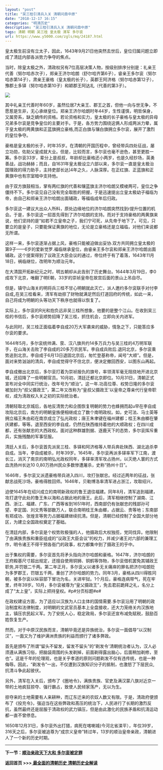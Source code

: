 ```yaml
---
layout: "post"
title: "吴三桂引清兵入关 清朝问鼎中原"
date: "2018-12-17 16:15"
categories: "明清历史"
description: "吴三桂引清兵入关 清朝问鼎中原"
tags: 清朝 明朝 吴三桂 皇太极 清军 多尔衮
url: https://www.y5000.com/zgls/mq/24187.html
---
```






皇太极生前没有立太子，因此，1643年9月21日他突然去世后，皇位归属问题立即成了清廷内部各派势力争夺的焦点。

当时，除皇太极之外，清政权另有7位高层决策人物，按级别排序分别是：礼亲王代善（努尔哈赤次子），郑亲王济尔哈朗（舒尔哈齐第6子），睿亲王多尔衮（努尔哈赤第14子），肃亲王豪格（皇太极的长子），英郡王阿济格（努尔哈赤第12子），豫郡土多铎（努尔哈赤第10子）和颖郡王阿达礼（代善的第3子）。

![](https://img.y5000.com/uploads/allimg/170721/8-1FH1105315F4.jpg)

其中礼亲王代善时年60岁，虽然位居7大亲王、郡王之首，但他一向与世无争，不愿惹是生非，无心承继皇位。郑亲王济尔哈朗时年44岁，生性谨慎，明哲保身，又属旁系，缺乏嫡传的资格。若论资格和实力，皇太极的长子豪格与皇太极的异母兄弟多尔衮是竞争皇位的主要对手。于是，各方势力围绕这俩人形成两派力晕，属于皇太极的两黄旗和正蓝旗拥立豪格,而正白旗与镶白旗拥立多尔衮，展开了激烈的皇位争夺。

豪格是皇太极的长子，时年35岁。在清朝的开国历程中，曾经带兵四处征战，屡立功勋，佐助父皇成就大业。但是，比较而言，多尔衮也毫不逊色，甚至更胜一筹。多尔衮33岁，辈分上是叔叔，年龄却比豪格还小两岁，也是久经抄场，英勇善战，战功赫赫；而且，自1631年皇太极设立六部以来，多尔衮一直是皇太极治国理政的得力助手，主持吏部长达]4年之久，人脉深厚。在正红旗、正蓝旗和正黄旗中也有宗室暗中支持他。

由于双方旗鼓相当，掌有两红旗的代善和镶蓝旗主济尔哈朗又模棱两可，皇位之争僵持不下。多尔衮见自己没有完全取胜的把握，于是迅速提出立皇太极幼子福临为帝，由自己和郑亲王济尔哈朗出面辅政，等福临成年后归政。

多尔衮这一建议大出众人所料，原处边缘地位的济尔哈朗突然找到r提升位置的机会。于是，多尔衮这一招首先得到了济尔哈朗的支持。而对于支持豪格的两黄旗来说，他们坚持的是“如若不立皇帝之子，我们宁可死，从先帝于地下了。可见，只要立的是皇子，只要能保证黄旗的地位，无论是立豪格还是立福临，对他们来说都无所谓。

这样一来，多尔衮逐渐占据上风，豪格只能被迫做出妥协.双方共同拥立皇太极的第9子——6岁的爱新觉罗.福临继承皇位，由睿亲王多尔衮和郑亲王济尔哈朗出面辅政。这个提案得到了议政王大臣会议的通过，帝位终于有了着落，1643年11月18日，祸临继位，改明年为顺治元年。

在大清国开拓新纪元之时，明五朝却从此告别了历史舞台。1644年3月19日，李0成攻下北京，唯翻了明E朝，33岁的崇祯皇帝在故宫后面的景山上吊自尽。

但是，镇守山海关的明将兵三桂不甘心明朝就此灭亡，派人邀约多尔衮联手对付李自成„在吴三桂看来，清军有劫掠了财物就满足然后打道回府的传统，如此一来，自己将成为明朝的头等功天下秩序也就得以恢复了。

实际上，多尔衮的R光和抱负远非吴三桂所想象，他要的是整个江山。在收到吴三桂的书信后，多尔衮顺势招降了吴三桂，抓住机会，立即向关内进军。

与此同时，吴三桂正面临着李自成20万大军袭来的威胁，情急之下，只能答应多尔衮的要求。

1644年5月，多尔衮统帅满、荥、汉八旗共约14多万兵力与吴三桂的4万明军联手，在山海关击败了李自成的20多万农民军。李自成兵败后.退冋北京，多尔衮乘势追到北京。李自成于6月13日退固北京后，匆忙登基称帝，闻号“大顺”。但是，面对来势汹汹的清兵，李自成觉得守不住北京，便决定撤回西安，以图东山再起。

李自成撤出北京后，多尔衮打着为崇祯报仇的旗号，率领淸军毫无阻挠地开进北京城，还招降了一些明朝官员。10月初，清廷迁都北京即位。10月31日，清朝正式宣布对全中同实行统治，改年号为“顺治”。这一年.功高位尊、权势日隆的多尔衮被加封为“叔父摄政王”，第二年又改称为“皇叔父摄政王'以皇帝之尊亲代行皇帝职权，成为淸政权入关之初的实际统治者。

清朝轻取北京城后，各地反清势力和企图恢复明朝的势力也蜂拥而起u早在李自成攻陷北京后，南方的明朝皇族便相继成立了数个南明政权。如，史可法、马士英等拥立福王朱由崧在南京成立了弘光政权；唐王朱聿键在福州建都；桂王朱由榔在肇庆建都，等等。退至西安的李自成，仍然在陕西维持着他的大顺政权；在四川成都，还有张献忠的大西政权。面对这种群雄割据、逐鹿天下的态势，多尔衮挥斥重兵，实施残酷的军事怔服。

清廷人关后，多尔衮首先派吴三桂、多铎和阿济格等人带兵奔赴陕西、湖北追杀李自成。当年，李自成被杀，时年39岁。1645年，多尔衮再派多铎率军下江南，渡长江，消灭了南京的南明弘光政权同年，多铎率清军攻占扬州，以灭绝人寰的方式血洗扬州长达10
0,80万扬州民众多数惨遭屠杀，史称“扬州十日”。

1646年，多尔衮又派遗豪格带兵进入四川，攻打张献忠。经过近两年的征战，张献忠战死沙场，豪格得胜回师。1646年，贝勒博洛率清军进占浙江，攻取绍兴，

迫使1645年在绍兴成立的南明新政权的鲁王退往福建。同年8月，清军追到福建，攻打退守此处的鲁王朱以海和占据此地的唐王。此后，清军相继控制了湖南、江西、浙江、福建、广东、广西等省到1651年时，西南部仍有张献忠的残部孙可望、李定国、刘文秀等部数万人，联合南明桂王朱由榔，占据云、贵等地；东南部有郑成功、张煌言等势力占据福建继续抗清。但是，清朝已经控制了全国大部分地区，为建立全国政权奠定了基础。

在清廷内部，多尔衮是个权势败极强的人，他摄政后大权独揽，党同伐异。他限制了由满族贵族和重臣组成的“议政王大臣会议”的权力，并减少诸王对六部的兼理工作，明令诸王不得干预各衙门的政事，权力都集中到了摄政王的乎中。

出于集权的需要，多尔衮首先将矛头指向济尔哈朗和豪格。1647年，济尔哈朗的王府殿基尺寸超出规定，还擅自使用铜狮、铜鹤等饰物，多尔衮借机罢免其辅政王职务,并罚银二千两。第二年正月，多尔衮乂以诸多无关痛痒的罪名把济尔哈朗贬为多罗郡王，罚银五千两，重创了济尔哈朗的势力。同年3月，豪格从四川得胜冋朝，被多尔衮以纵容部下冒功为名，关进牢狱。1个月后，豪格连病带气，死在牢里，终年39岁。10月，多尔衮被尊为“皇父摄政王”，免去君前跪拜之礼，名分上成了“太上皇”，实际上把持皇权。#p#分页标题#e#

在政权建设方面，为了适应以汉族为人口主体的国情需要.多尔衮沿用了明朝的政治制度和法律制度，对明朝的文武官员基本上全盘接收，还大力笼络关内汉族地主，镇压农民起义军。为了安抚人心，稳定政局，多尔衮还宣布减免赋税，鼓励百姓恢复生产。

然而，对于中原汉民族而言，清朝毕竟还是异族统治，多尔衮一面倡导“以汉制汉”，一面又为了维护满洲贵族的利益而颁行了诸多弊政。

首先是颁布了所谓“留头不留发，留发不留头”的“剃发令'清朝统治者认为，汉人必须遵从满族习俗，把脑袋周围的头发剃掉，前面剃得露出脑心，后面稍加剃修，至也”。这是千年的伦理观，也是关乎孝道的原则问题剃发不仅有违传统，也是一种侮辱。因此，“剃发令”一出，不仅遭到汉族知识分子的抵制，也激怒了下层民众,抗清斗争此起彼伏。

另外，清军在入关后，颁布了《圈地令》，满族贵族、官吏及满汉蒙八旗对近京一带的土地疯狂掠夺、强行霸占，致使人民倾家荡产，无以为生。

掠夺来的土地需要有人来耕种，而辽东迁来的农奴人数又有限。于是，清政府便颁布了《投充令》，强迫当在这些弊政和髙压的统治下，人民进行了长期的激烈反抗，虽然最终还是屈服于清政权的武力镇压，但是由此激化的民族矛盾和抗淸运动都一直不曾停息。

1650年12月31日，多尔衮外出打猎，病死在喀喇城(今河北省滦平），年仅39岁，316天之后，多尔衮被追尊为“成宗义皇帝”转过年，13岁的顺治皇帝亲政，清朝进人了一个新的历史时期。

* * *

**下一节：[顺治亲政天下大和 多尔衮被定罪](https://www.y5000.com/zgls/mq/24188.html)**

**返回首页 >>>**[ **最全面的清朝历史 清朝历史全解读**](https://www.y5000.com/zgls/mq/24329.html)
